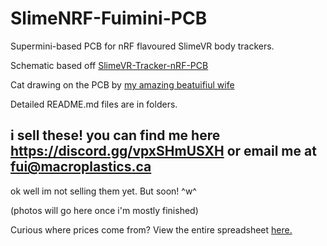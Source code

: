 # SlimeNRF-Fuimini-PCB

Supermini-based PCB for nRF flavoured SlimeVR body trackers.

Schematic based off [SlimeVR-Tracker-nRF-PCB](https://github.com/SlimeVR/SlimeVR-Tracker-nRF-PCB)

Cat drawing on the PCB by [my amazing beatuifiul wife](https://www.tumblr.com/circlegirl?source=share)

Detailed README.md files are in folders.

## i sell these! you can find me here https://discord.gg/vpxSHmUSXH or email me at fui@macroplastics.ca
ok well im not selling them yet. But soon! ^w^

(photos will go here once i'm mostly finished)

Curious where prices come from? View the entire spreadsheet [here.](https://docs.google.com/spreadsheets/d/1-DEjWeG9QTNUDS4sDUu9tLBtSAE7vLcxPEyWA9YvnTc/edit?usp=sharing)